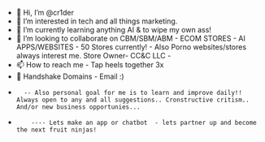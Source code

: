 - 👋 Hi, I’m @cr1der
- 👀 I’m interested in tech and all things marketing.
- 🌱 I’m currently learning anything AI & to wipe my own ass! 
- 💞️ I’m looking to collaborate on CBM/SBM/ABM - ECOM STORES - AI APPS/WEBSITES - 50 Stores currently! - Also Porno websites/stores always interest me. Store Owner- CC&C LLC - 
- 📫 How to reach me - Tap heels together 3x 
- 👋 Handshake Domains - Email :)  
-       -- Also personal goal for me is to learn and improve daily!! Always open to any and all suggestions.. Cronstructive critism.. And/or new business opportunies...
-         ---- Lets make an app or chatbot  - lets partner up and become the next fruit ninjas!   
